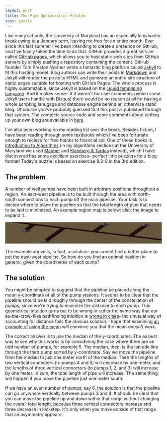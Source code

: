 ```yaml
---
layout: post
title: The Pipe Optimization Problem
tags: puzzle
---
```


Like many schools, the University of Maryland has an especially long winter break owing to a January term, leaving me free for an entire month. Ever since this last summer I've been intending to create a presence on GitHub, and I've finally taken the time to do that. GitHub provides a great service called [GitHub pages](http://pages.github.com/), which allows you to host static web sites from GitHub servers by simply pushing a repository containing the content. GitHub founder Tom Preston-Werner wrote a fantastic blog platform called [Jekyll](https://github.com/mojombo/jekyll/) to fit this hosting model. Blog authors can write their posts in [Markdown](http://daringfireball.net/projects/markdown/) and Jekyll will render the posts to HTML and generate an entire site structure of static pages suitable for hosting with GitHub Pages. The whole process is highly customizable, since Jekyll is based on the [Liquid templating language](http://liquidmarkup.org/). And it makes sense- if it weren't for user comments (which some Jekyll users handle with [Disqus](http://disqus.com/)) there would be no reason at all for having a whole scripting lanugage and database engine behind an otherwise static blog. Of course you've probably guessed that this post is published through that system. The complete source code and some comments about setting up your own blog are available in [here](https://github.com/briangordon/briangordon.github.com). 

I've also been working on my reading list over the break. Besides fiction, I have been reading through some textbooks which I've been fortunate enough to recieve for free thanks to financial aid. One of these books is [Introduction to Algorithms](http://mitpress.mit.edu/algorithms/) (in my algorithms sections at the University of Maryland we used [Manber](http://www.amazon.com/Introduction-Algorithms-Creative-Udi-Manber/dp/0201120372) and [Kleinberg & Tardos](http://www.amazon.com/Algorithm-Design-Jon-Kleinberg/dp/0321295358) instead), which I have discovered has some excellent exercises- perfect little puzzlers for a blog format! Today's puzzle is based on exercise 9.3-9 in the 3rd edition.

## The problem

A number of well pumps have been built in arbitrary positions throughout a region. An east-west pipeline is to be built through the area with north-south connections to each pump off the main pipeline. Your task is to decide where to place the pipeline so that the total length of pipe that needs to be laid is minimized. An example region map is below; click the image to expand it. 

[![An overhead map showing four pump stations. A pipe runs east-west through the center of the area. Shorter pipes running north-south connect each pump station to its closest point on the main east-west pipe.](/images/optimal-thumb.png "An optimal positioning for the east-west pipeline in this pump configuration.")](/images/optimal.png)

The example above is, in fact, a solution- you cannot find a better place to put the east-west pipeline. So how do you find an optimal position in general, given the coordinates of each pump?

## The solution

You might be tempted to suggest that the pipeline be placed along the mean y-coordinate of all of the pump stations. It seems to be clear that the pipeline should be laid roughly through the center of the constellation of pumps, since we're trying to minimize the distance to each pump. This geometrical intuition turns out to be wrong in rather the same way that our as-the-crow-flies pathfinding intuition is [wrong in cities](https://en.wikipedia.org/wiki/Taxicab_geometry)- the unusual way of accounting for distance foils the obvious solution. I hope that examining [an example of using the mean](/images/suboptimal.png) will convince you that the mean doesn't work.

The correct answer is to use the median of the y-coordinates. The easiest way to see why this works is by considering the case where there are an odd number of pumps, for example 5. The median, then, is the latitude line through the third pump sorted by y-coordinate. Say we move the pipeline from the median to just one meter north of the median. Then the lengths of two vertical connectors (to pumps 4 and 5) will decrease by one meter, and the lengths of three vertical connectors (to pumps 1, 2, and 3) will increase by one meter. In sum, the total length of pipe will increase. The same thing will happen if you move the pipeline just one meter south.

If we have an even number of pumps, say 6, the solution is that the pipeline can go anywhere vertically between pumps 3 and 4. It should be clear that you can move the pipeline up and down within that range without changing the overall total length, because three vertical connectors increase and three decrease in lockstep. It's only when you move outside of that range that an asymmetry appears.